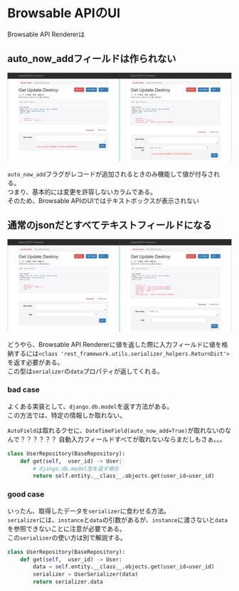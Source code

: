 # Browsable APIのUI

Browsable API Rendererは

## auto_now_addフィールドは作られない

![auto_now_add](./img/auto_now_add.png)

`auto_now_add`フラグがレコードが追加されるときのみ機能して値が付与される。  
つまり、基本的には変更を許容しないカラムである。  
そのため、Browsable APIのUIではテキストボックスが表示されない

## 通常のjsonだとすべてテキストフィールドになる

![dict vs ReturnDict](./img/dict_vs_ReturnDict.png)

どうやら、Browsable API Rendererに値を返した際に入力フィールドに値を格納するには`<class 'rest_framework.utils.serializer_helpers.ReturnDict'>`を返す必要がある。  
この型は`serializer`の`data`プロパティが返してくれる。

### bad case

よくある実装として、`django.db.model`を返す方法がある。  
この方法では、特定の情報しか取れない。

`AutoField`は取れるクセに、`DateTimeField(auto_now_add=True)`が取れないのなんで？？？？？？
自動入力フィールドすべてが取れないならまだしもさぁ。。。

```python
class UserRepository(BaseRepository):
    def get(self,  user_id) -> User:
        # django.db.model型を返す場合
        return self.entity.__class__.objects.get(user_id=user_id)
```

### good case

いったん、取得したデータを`serializer`に食わせる方法。  
`serializer`には、`instance`と`data`の引数があるが、`instance`に渡さないと`data`を参照できないことに注意が必要である。  
この`serializer`の使い方は別で解説する。

```python
class UserRepository(BaseRepository):
    def get(self,  user_id) -> User:
        data = self.entity.__class__.objects.get(user_id=user_id)
        serializer = UserSerializer(data)
        return serializer.data
```

